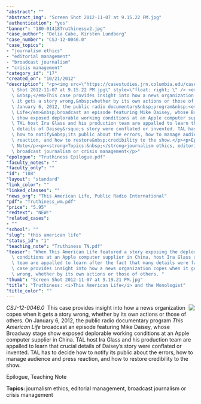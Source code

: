 ```yaml
---
"abstract": ""
"abstract_img": "Screen Shot 2012-11-07 at 9.15.22 PM.jpg"
"authentication": "yes"
"banner": "180-01418Truthinessv2.jpg"
"case_author": "Delia Cabe, Kirsten Lundberg"
"case_number": "CSJ-12-0046.0"
"case_topics":
- "journalism ethics"
- "editorial management"
- "broadcast journalism"
- "crisis management"
"category_id": "17"
"created_on": "10/21/2012"
"description": "<p><img src=\"https://casestudies.jrn.columbia.edu/casestudy/files/photos/687/Screen\
  \ Shot 2012-11-07 at 9.15.22 PM.jpg\" style=\"float: right; \" /> <em>CSJ-12-0046.0\
  \ &nbsp;</em>This case provides insight into how a news organization copes when\
  \ it gets a story wrong,&nbsp;whether by its own actions or those of others. On\
  \ January 6, 2012, the public radio documentary&nbsp;program&nbsp;<em>This American\
  \ Life</em>&nbsp;broadcast an episode featuring Mike Daisey, whose Broadway&nbsp;stage\
  \ show exposed deplorable working conditions at an Apple computer supplier in China.\
  \ TAL host Ira Glass and his production team are appalled to learn that crucial\
  \ details of Daisey&rsquo;s story were conflated or invented. TAL has to decide\
  \ how to notify&nbsp;its public about the errors, how to manage audience and press\
  \ reaction, and how to restore&nbsp;credibility to the show.</p><p>Epilogue, Teaching\
  \ Note</p><p><strong>Topics:&nbsp;</strong>journalism ethics, editorial management,\
  \ broadcast journalism or crisis management</p>"
"epologue": "Truthiness Epilogue.pdf"
"faculty_notes": ""
"faculty_only": ""
"id": "108"
"layout": "standard"
"link_color": ""
"linked_classes": ""
"news_org": "This American Life, Public Radio International"
"pdf": "Truthiness_wm.pdf"
"price": "5.95"
"redtext": "NEW!"
"related_cases":
- ""
"school": ""
"slug": "this american life"
"status_id": "1"
"teaching_note": "Truthiness TN.pdf"
"teaser": "When This American Life featured a story exposing the deplorable working\
  \ conditions at an Apple computer supplier in China, host Ira Glass and his production\
  \ team are appalled to learn after the fact that many details were fabricated. This\
  \ case provides insight into how a news organization copes when it gets a story\
  \ wrong, whether by its own actions or those of others. "
"thumb": "Screen Shot 2012-11-07 at 9.19.21 PM.jpg"
"title": "Truthiness: <i>This American Life</i> and the Monologist"
"title_color": ""
---
```

<p><img src="https://casestudies.jrn.columbia.edu/casestudy/files/photos/687/Screen Shot 2012-11-07 at 9.15.22 PM.jpg" style="float: right; " /> <em>CSJ-12-0046.0 &nbsp;</em>This case provides insight into how a news organization copes when it gets a story wrong,&nbsp;whether by its own actions or those of others. On January 6, 2012, the public radio documentary&nbsp;program&nbsp;<em>This American Life</em>&nbsp;broadcast an episode featuring Mike Daisey, whose Broadway&nbsp;stage show exposed deplorable working conditions at an Apple computer supplier in China. TAL host Ira Glass and his production team are appalled to learn that crucial details of Daisey&rsquo;s story were conflated or invented. TAL has to decide how to notify&nbsp;its public about the errors, how to manage audience and press reaction, and how to restore&nbsp;credibility to the show.</p><p>Epilogue, Teaching Note</p><p><strong>Topics:&nbsp;</strong>journalism ethics, editorial management, broadcast journalism or crisis management</p>